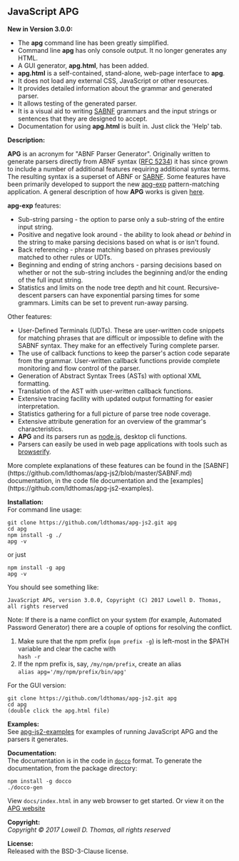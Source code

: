 ## JavaScript APG

**New in Version 3.0.0:**

* The **apg** command line has been greatly simplified.
* Command line **apg** has only console output. It no longer generates any HTML.
* A GUI generator, **apg.html**, has been added.
* **apg.html** is a self-contained, stand-alone, web-page interface to **apg**.
* It does not load any external CSS, JavaScript or other resources.
* It provides detailed information about the grammar and generated parser.
* It allows testing of the generated parser.
* It is a visual aid to writing [SABNF](https://github.com/ldthomas/apg-js2/blob/master/SABNF.md) grammars
and the input strings or sentences that they are designed to accept.
* Documentation for using **apg.html** is built in. Just click the 'Help' tab.
  
**Description:**  

**APG** is an acronym for "ABNF Parser Generator". Originally written to generate parsers directly from ABNF syntax
([RFC 5234](https://tools.ietf.org/html/rfc5234)) it has since grown to include a number of additional features requiring additional syntax terms. The resulting syntax is a superset of ABNF or [SABNF](https://github.com/ldthomas/apg-js2/blob/master/SABNF.md).
Some features have been primarily developed to support the new [apg-exp](https://github.com/ldthomas/apg-js2-exp) pattern-matching application. A general description of how **APG** works is given [here](http://coasttocoastresearch.com/apg).

**apg-exp** features:  
<ul>
<li>
Sub-string parsing - the option to parse only a sub-string of the entire input string. 
</li>
<li>
Positive and negative look around - the ability to look ahead <i>or behind</i> in the string to make parsing decisions based on what is or isn't found.
</li>
<li>
Back referencing - phrase matching based on phrases previously matched to other rules or UDTs.
</li>
<li>
Beginning and ending of string anchors - parsing decisions based on whether or not the sub-string includes the beginning and/or the ending of the full input string. 
</li>
<li>
Statistics and limits on the node tree depth and hit count. Recursive-descent parsers can have exponential parsing times for some grammars. Limits can be set to prevent run-away parsing. 
</li>
</ul>
  
Other features:  
<ul>
<li>User-Defined Terminals (UDTs). These are user-written code snippets for matching phrases that are difficult or impossible to define with the SABNF syntax. They make for an effectively Turing complete parser.</li>
<li>The use of callback functions to keep the parser's action code separate from the grammar.
User-written callback functions provide complete monitoring and flow control of the parser.</li>
<li>
Generation of Abstract Syntax Trees (ASTs) with optional XML formatting.
</li>
<li>
Translation of the AST with user-written callback functions.
</li>
<li>Extensive tracing facility with updated output formatting for easier interpretation.</li>
<li>Statistics gathering for a full picture of parse tree node coverage.</li>
<li>Extensive attribute generation for an overview of the grammar's characteristics.</li>
<li><b>APG</b> and its parsers run as <a = href="https://nodejs.org/en/">node.js</a>, desktop cli functions.</li>
<li>
Parsers can easily be used in web page applications with tools such as <a href="http://browserify.org/">browserify</a>.
</li>
</ul>
More complete explanations of these features can be found in the [SABNF](https://github.com/ldthomas/apg-js2/blob/master/SABNF.md) documentation, in the code file documentation and the [examples](https://github.com/ldthomas/apg-js2-examples).

**Installation:**    
For command line usage:
```
git clone https://github.com/ldthomas/apg-js2.git apg
cd apg
npm install -g ./
apg -v
```
or just
```
npm install -g apg
apg -v
```
You should see something like:

`JavaScript APG, version 3.0.0, Copyright (C) 2017 Lowell D. Thomas, all rights reserved`

Note: If there is a name conflict on your system
(for example, Automated Password Generator) there are a couple of options for
resolving the conflict.
<ol>
<li>Make sure that the npm prefix (<code>npm prefix -g</code>) is left-most in the $PATH variable and clear the cache with
<br><code>hash -r</code></li>
<li>If the npm prefix is, say, <code>/my/npm/prefix</code>, create an alias<br>
<code>alias apg='/my/npm/prefix/bin/apg'</code></li>
</ol>

For the GUI version:
```
git clone https://github.com/ldthomas/apg-js2.git apg
cd apg
(double click the apg.html file)
```

**Examples:**  
See <a href="https://github.com/ldthomas/apg-js2-examples">apg-js2-examples</a> for examples of running JavaScript APG and the parsers it generates.
  
**Documentation:**  
The documentation is in the code in [`docco`](https://jashkenas.github.io/docco/) format.
To generate the documentation, from the package directory:
```
npm install -g docco
./docco-gen
```
View `docs/index.html` in any web browser to get started.
Or view it on the [APG website](http://coasttocoastresearch.com/docjs2/apg/index.html)

**Copyright:**  
  *Copyright &copy; 2017 Lowell D. Thomas, all rights reserved*  

**License:**  
Released with the BSD-3-Clause license.
      
